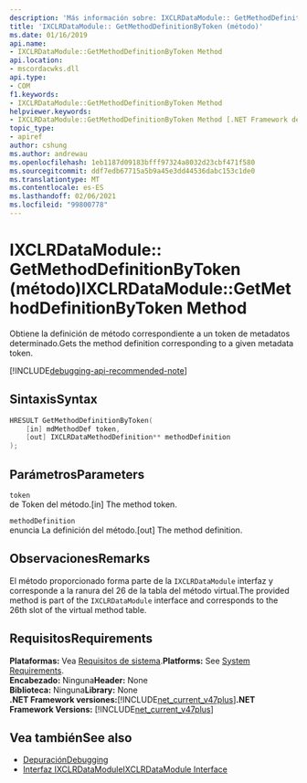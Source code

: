 ```yaml
---
description: 'Más información sobre: IXCLRDataModule:: GetMethodDefinitionByToken (método)'
title: 'IXCLRDataModule:: GetMethodDefinitionByToken (método)'
ms.date: 01/16/2019
api.name:
- IXCLRDataModule::GetMethodDefinitionByToken Method
api.location:
- mscordacwks.dll
api.type:
- COM
f1.keywords:
- IXCLRDataModule::GetMethodDefinitionByToken Method
helpviewer.keywords:
- IXCLRDataModule::GetMethodDefinitionByToken Method [.NET Framework debugging]
topic_type:
- apiref
author: cshung
ms.author: andrewau
ms.openlocfilehash: 1eb1187d09183bfff97324a8032d23cbf471f580
ms.sourcegitcommit: ddf7edb67715a5b9a45e3dd44536dabc153c1de0
ms.translationtype: MT
ms.contentlocale: es-ES
ms.lasthandoff: 02/06/2021
ms.locfileid: "99800778"
---
```

# <a name="ixclrdatamodulegetmethoddefinitionbytoken-method"></a><span data-ttu-id="2a5c6-103">IXCLRDataModule:: GetMethodDefinitionByToken (método)</span><span class="sxs-lookup"><span data-stu-id="2a5c6-103">IXCLRDataModule::GetMethodDefinitionByToken Method</span></span>

<span data-ttu-id="2a5c6-104">Obtiene la definición de método correspondiente a un token de metadatos determinado.</span><span class="sxs-lookup"><span data-stu-id="2a5c6-104">Gets the method definition corresponding to a given metadata token.</span></span>

[!INCLUDE[debugging-api-recommended-note](../../../../includes/debugging-api-recommended-note.md)]

## <a name="syntax"></a><span data-ttu-id="2a5c6-105">Sintaxis</span><span class="sxs-lookup"><span data-stu-id="2a5c6-105">Syntax</span></span>

```cpp
HRESULT GetMethodDefinitionByToken(
    [in] mdMethodDef token,
    [out] IXCLRDataMethodDefinition** methodDefinition
);
```

## <a name="parameters"></a><span data-ttu-id="2a5c6-106">Parámetros</span><span class="sxs-lookup"><span data-stu-id="2a5c6-106">Parameters</span></span>

`token`\
<span data-ttu-id="2a5c6-107">de Token del método.</span><span class="sxs-lookup"><span data-stu-id="2a5c6-107">[in] The method token.</span></span>

`methodDefinition`\
<span data-ttu-id="2a5c6-108">enuncia La definición del método.</span><span class="sxs-lookup"><span data-stu-id="2a5c6-108">[out] The method definition.</span></span>

## <a name="remarks"></a><span data-ttu-id="2a5c6-109">Observaciones</span><span class="sxs-lookup"><span data-stu-id="2a5c6-109">Remarks</span></span>

<span data-ttu-id="2a5c6-110">El método proporcionado forma parte de la `IXCLRDataModule` interfaz y corresponde a la ranura del 26 de la tabla del método virtual.</span><span class="sxs-lookup"><span data-stu-id="2a5c6-110">The provided method is part of the `IXCLRDataModule` interface and corresponds to the 26th slot of the virtual method table.</span></span>

## <a name="requirements"></a><span data-ttu-id="2a5c6-111">Requisitos</span><span class="sxs-lookup"><span data-stu-id="2a5c6-111">Requirements</span></span>

<span data-ttu-id="2a5c6-112">**Plataformas:** Vea [Requisitos de sistema](../../get-started/system-requirements.md).</span><span class="sxs-lookup"><span data-stu-id="2a5c6-112">**Platforms:** See [System Requirements](../../get-started/system-requirements.md).</span></span>  
<span data-ttu-id="2a5c6-113">**Encabezado:** Ninguna</span><span class="sxs-lookup"><span data-stu-id="2a5c6-113">**Header:** None</span></span>  
<span data-ttu-id="2a5c6-114">**Biblioteca:** Ninguna</span><span class="sxs-lookup"><span data-stu-id="2a5c6-114">**Library:** None</span></span>  
<span data-ttu-id="2a5c6-115">**.NET Framework versiones:**[!INCLUDE[net_current_v47plus](../../../../includes/net-current-v47plus.md)]</span><span class="sxs-lookup"><span data-stu-id="2a5c6-115">**.NET Framework Versions:** [!INCLUDE[net_current_v47plus](../../../../includes/net-current-v47plus.md)]</span></span>  

## <a name="see-also"></a><span data-ttu-id="2a5c6-116">Vea también</span><span class="sxs-lookup"><span data-stu-id="2a5c6-116">See also</span></span>

- [<span data-ttu-id="2a5c6-117">Depuración</span><span class="sxs-lookup"><span data-stu-id="2a5c6-117">Debugging</span></span>](index.md)
- [<span data-ttu-id="2a5c6-118">Interfaz IXCLRDataModule</span><span class="sxs-lookup"><span data-stu-id="2a5c6-118">IXCLRDataModule Interface</span></span>](ixclrdatamodule-interface.md)
